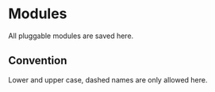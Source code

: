 Modules
==========
All pluggable modules are saved here.

Convention
------------
Lower and upper case, dashed names are only allowed here.
